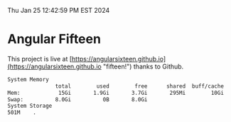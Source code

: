 Thu Jan 25 12:42:59 PM EST 2024

# Angular Fifteen


This project is live at [https://angularsixteen.github.io](https://angularsixteen.github.io "fifteen!") thanks to Github.

```bash
System Memory
               total        used        free      shared  buff/cache   available
Mem:            15Gi       1.9Gi       3.7Gi       295Mi        10Gi        13Gi
Swap:          8.0Gi          0B       8.0Gi
System Storage
501M	.
```
